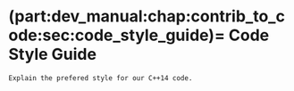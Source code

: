 (part:dev_manual:chap:contrib_to_code:sec:code_style_guide)=
Code Style Guide
================

```{todo}
Explain the prefered style for our C++14 code.
```